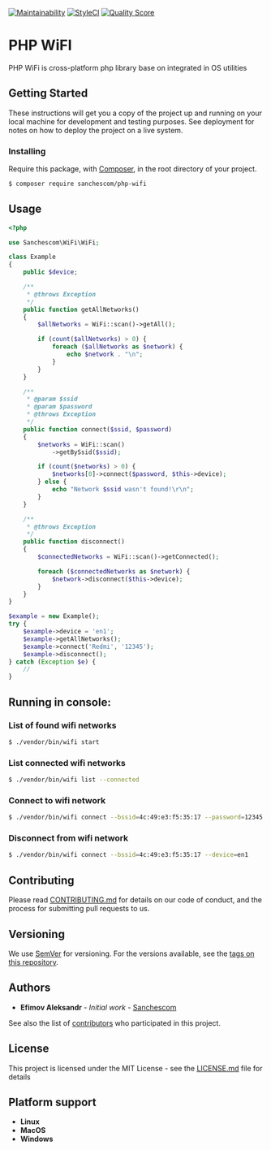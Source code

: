[![Maintainability](https://api.codeclimate.com/v1/badges/852384730259754d4008/maintainability)](https://codeclimate.com/github/sanchescom/php-wifi/maintainability)
[![StyleCI](https://github.styleci.io/repos/175257648/shield?branch=master)](https://github.styleci.io/repos/168349832)
[![Quality Score](https://img.shields.io/scrutinizer/g/sanchescom/laravel-phpsocket.io.svg?style=flat-square)](https://scrutinizer-ci.com/g/sanchescom/php-wifi)

# PHP WiFI

PHP WiFi is cross-platform php library base on integrated in OS utilities

## Getting Started

These instructions will get you a copy of the project up and running on your local machine for development and testing purposes. See deployment for notes on how to deploy the project on a live system.

### Installing

Require this package, with [Composer](https://getcomposer.org/), in the root directory of your project.

``` bash
$ composer require sanchescom/php-wifi
```

## Usage

``` php
<?php

use Sanchescom\WiFi\WiFi;

class Example
{
    public $device;

    /**
     * @throws Exception
     */
    public function getAllNetworks()
    {
        $allNetworks = WiFi::scan()->getAll();

        if (count($allNetworks) > 0) {
            foreach ($allNetworks as $network) {
                echo $network . "\n";
            }
        }
    }

    /**
     * @param $ssid
     * @param $password
     * @throws Exception
     */
    public function connect($ssid, $password)
    {
        $networks = WiFi::scan()
            ->getBySsid($ssid);

        if (count($networks) > 0) {
            $networks[0]->connect($password, $this->device);
        } else {
            echo "Network $ssid wasn't found!\r\n";
        }
    }

    /**
     * @throws Exception
     */
    public function disconnect()
    {
        $connectedNetworks = WiFi::scan()->getConnected();

        foreach ($connectedNetworks as $network) {
            $network->disconnect($this->device);
        }
    }
}

$example = new Example();
try {
    $example->device = 'en1';
    $example->getAllNetworks();
    $example->connect('Redmi', '12345');
    $example->disconnect();
} catch (Exception $e) {
    //
}
```

## Running in console:

### List of found wifi networks
```bash
$ ./vendor/bin/wifi start
```

### List connected wifi networks
```bash
$ ./vendor/bin/wifi list --connected
```

### Connect to wifi network
```bash
$ ./vendor/bin/wifi connect --bssid=4c:49:e3:f5:35:17 --password=12345 --device=en1
```

### Disconnect from wifi network
```bash
$ ./vendor/bin/wifi connect --bssid=4c:49:e3:f5:35:17 --device=en1
```

## Contributing

Please read [CONTRIBUTING.md](CONTRIBUTING.md) for details on our code of conduct, and the process for submitting pull requests to us.

## Versioning

We use [SemVer](http://semver.org/) for versioning. For the versions available, see the [tags on this repository](https://github.com/sanchescom/php-wifi/tags). 

## Authors

* **Efimov Aleksandr** - *Initial work* - [Sanchescom](https://github.com/sanchescom)

See also the list of [contributors](https://github.com/sanchescom/php-wifi/contributors) who participated in this project.

## License

This project is licensed under the MIT License - see the [LICENSE.md](LICENSE.md) file for details

## Platform support

* **Linux**
* **MacOS**
* **Windows**